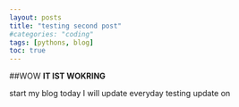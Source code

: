 ```yaml
---
layout: posts
title: "testing second post"
#categories: "coding"
tags: [pythons, blog]
toc: true
---
```


##WOW
**IT IST WOKRING**

start my blog today
I will update everyday
 testing update on
